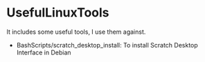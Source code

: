 UsefulLinuxTools
================

It includes some useful tools, I use them against.

* BashScripts/scratch_desktop_install: To install Scratch Desktop Interface in Debian
